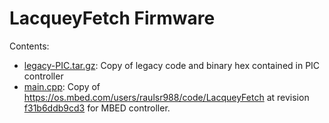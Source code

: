 # LacqueyFetch Firmware

Contents:
- [legacy-PIC.tar.gz](https://github.com/roboticslab-uc3m/yarp-devices/blob/c4730b862bed212f73c7dbdc4660b2ed0e8b1dc7/firmware/LacqueyFetch/legacy-PIC.tar.gz): Copy of legacy code and binary hex contained in PIC controller
- [main.cpp](main.cpp): Copy of https://os.mbed.com/users/raulsr988/code/LacqueyFetch at revision [f31b6ddb9cd3](https://os.mbed.com/users/raulsr988/code/LacqueyFetch/rev/f31b6ddb9cd3/) for MBED controller.
